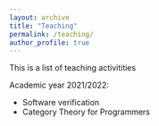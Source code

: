 ```yaml
---
layout: archive
title: "Teaching"
permalink: /teaching/
author_profile: true
---
```


This is a list of teaching activitities

Academic year 2021/2022:
- Software verification
- Category Theory for Programmers
